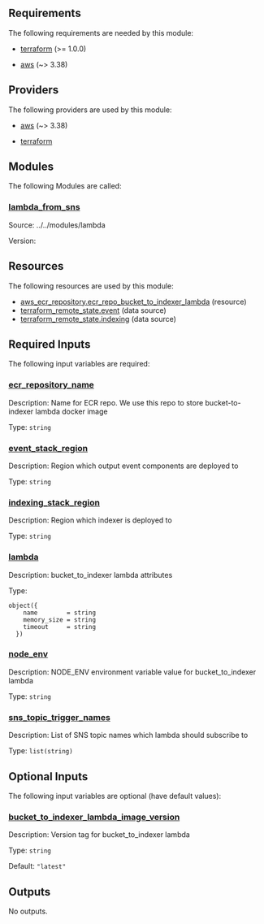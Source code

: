 <!-- BEGIN_TF_DOCS -->
## Requirements

The following requirements are needed by this module:

- <a name="requirement_terraform"></a> [terraform](#requirement\_terraform) (>= 1.0.0)

- <a name="requirement_aws"></a> [aws](#requirement\_aws) (~> 3.38)

## Providers

The following providers are used by this module:

- <a name="provider_aws"></a> [aws](#provider\_aws) (~> 3.38)

- <a name="provider_terraform"></a> [terraform](#provider\_terraform)

## Modules

The following Modules are called:

### <a name="module_lambda_from_sns"></a> [lambda\_from\_sns](#module\_lambda\_from\_sns)

Source: ../../modules/lambda

Version:

## Resources

The following resources are used by this module:

- [aws_ecr_repository.ecr_repo_bucket_to_indexer_lambda](https://registry.terraform.io/providers/hashicorp/aws/latest/docs/resources/ecr_repository) (resource)
- [terraform_remote_state.event](https://registry.terraform.io/providers/hashicorp/terraform/latest/docs/data-sources/remote_state) (data source)
- [terraform_remote_state.indexing](https://registry.terraform.io/providers/hashicorp/terraform/latest/docs/data-sources/remote_state) (data source)

## Required Inputs

The following input variables are required:

### <a name="input_ecr_repository_name"></a> [ecr\_repository\_name](#input\_ecr\_repository\_name)

Description: Name for ECR repo. We use this repo to store bucket-to-indexer lambda docker image

Type: `string`

### <a name="input_event_stack_region"></a> [event\_stack\_region](#input\_event\_stack\_region)

Description: Region which output event components are deployed to

Type: `string`

### <a name="input_indexing_stack_region"></a> [indexing\_stack\_region](#input\_indexing\_stack\_region)

Description: Region which indexer is deployed to

Type: `string`

### <a name="input_lambda"></a> [lambda](#input\_lambda)

Description: bucket\_to\_indexer lambda attributes

Type:

```hcl
object({
    name        = string
    memory_size = string
    timeout     = string
  })
```

### <a name="input_node_env"></a> [node\_env](#input\_node\_env)

Description: NODE\_ENV environment variable value for bucket\_to\_indexer lambda

Type: `string`

### <a name="input_sns_topic_trigger_names"></a> [sns\_topic\_trigger\_names](#input\_sns\_topic\_trigger\_names)

Description: List of SNS topic names which lambda should subscribe to

Type: `list(string)`

## Optional Inputs

The following input variables are optional (have default values):

### <a name="input_bucket_to_indexer_lambda_image_version"></a> [bucket\_to\_indexer\_lambda\_image\_version](#input\_bucket\_to\_indexer\_lambda\_image\_version)

Description: Version tag for bucket\_to\_indexer lambda

Type: `string`

Default: `"latest"`

## Outputs

No outputs.
<!-- END_TF_DOCS -->